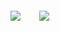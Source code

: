 <p style="display: flex;  justify-content: center;">
        <p style="display: flex; flex-direction: row; align-items: center; width=100%">
            <a href="https://skillicons.dev">
                <img
                    src="https://skillicons.dev/icons?i=androidstudio,unity,arduino,blender,cs,cpp,java,python,bots,firebase,git,github,mysql,js,html,css&perline=4" />
            </a>
            <a href="https://skillicons.dev" style="margin-left: 30px;">
                <img
                    src="https://github-readme-stats.vercel.app/api/top-langs/?username=PriyanshuGahlot&layout=donut&langs_count=20">
            </a>
        </p>
    </p>
